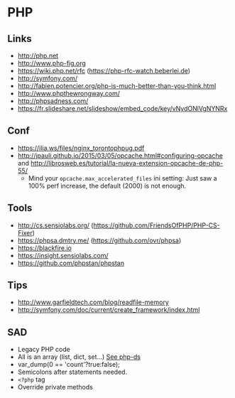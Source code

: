 PHP
===

Links
-----

 * http://php.net
 * http://www.php-fig.org
 * https://wiki.php.net/rfc (https://php-rfc-watch.beberlei.de)
 * http://symfony.com/
 * http://fabien.potencier.org/php-is-much-better-than-you-think.html
 * http://www.phpthewrongway.com/
 * http://phpsadness.com/
 * https://fr.slideshare.net/slideshow/embed_code/key/vNydONlVgNYNRx

Conf
----

 * https://ilia.ws/files/nginx_torontophpug.pdf
 * http://jpauli.github.io/2015/03/05/opcache.html#configuring-opcache and http://librosweb.es/tutorial/la-nueva-extension-opcache-de-php-55/
   * Mind your `opcache.max_accelerated_files` ini setting: Just saw a 100% perf increase, the default (2000) is not enough.


Tools
-----

 * http://cs.sensiolabs.org/ (https://github.com/FriendsOfPHP/PHP-CS-Fixer)
 * https://phpsa.dmtry.me/ (https://github.com/ovr/phpsa)
 * https://blackfire.io
 * https://insight.sensiolabs.com/
 * https://github.com/phpstan/phpstan
 
 
Tips
----

 * http://www.garfieldtech.com/blog/readfile-memory
 * http://symfony.com/doc/current/create_framework/index.html


SAD
---

 * Legacy PHP code
 * All is an array (list, dict, set...) [See php-ds](https://github.com/php-ds)
 * var_dump(0 == 'count'?true:false);
 * Semicolons after statements needed.
 * `<?php` tag
 * Override private methods
